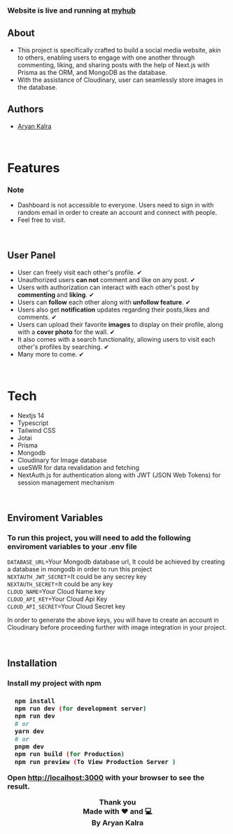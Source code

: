 <h3>Website is live and running at  <a href="https://myhub-fullstack-ytx-git-main-a-ryan-kalra.vercel.app/">myhub</a>
</h3>

<h2>About</h2>
<ul>
<li>This project is specifically crafted to build a social media website, akin to others, enabling users to engage with one another through commenting, liking, and sharing posts with the help of Next.js with Prisma as the ORM, and MongoDB as the database.</li>
<li>With the assistance of Cloudinary, user can seamlessly store images in the database.</li>
</ul>

<h2>Authors</h2>
<ul>
<li><a href="https://github.com/A-ryan-Kalra">Aryan Kalra</a></li>
</ul>
</br>

<h1>Features</h1>

<h3>Note</h3>
<ul>
<li>Dashboard is not accessible to everyone. Users need to sign in with random email in order to create an account and connect with people. </li>
<li>Feel free to visit.</li>
</ul>
</br>

 <h2>User Panel</h2>
  <ul>
  <li>User can freely visit each other's profile. ✔</li>
  <li>Unauthorized users <strong>can not</strong> comment and like on any post. ✔</li>
  <li>Users with authorization can interact with each other's post by <strong>commenting </strong>and <strong>liking</strong>. ✔</li>
  <li>Users can <strong>follow</strong> each other along with <strong>unfollow feature</strong>.  ✔</li>
  <li>Users also get <strong>notification</strong> updates regarding their posts,likes and comments.  ✔</li>
  <li>Users can upload their favorite <strong>images</strong> to display on their profile, along with a <strong>cover photo</strong> for the wall. ✔</li>
  <li>It also comes with a search functionality, allowing users to visit each other's profiles by searching. ✔</li>
  <li>Many more to come. ✔</li>
  </ul>
</br>

<h1>Tech</h1>
<ul>
<li>Nextjs 14</li>
<li>Typescript</li>
<li>Tailwind CSS</li>
<li>Jotai</li>
<li>Prisma</li>
<li>Mongodb</li>
<li>Cloudinary for Image database</li>
<li>useSWR for data revalidation and fetching</li>
<li>NextAuth.js for authentication along with JWT (JSON Web Tokens) for session management mechanism</li>
</ul>

</br>
<h2>Enviroment Variables</h2>
<h3>To run this project, you will need to add the following enviroment variables to your .env file</h3>

<code>DATABASE_URL</code>=Your Mongodb database url, It could be achieved by creating a database in mongodb in order to run this project
</br>
<code>NEXTAUTH_JWT_SECRET</code>=It could be any secrey key
</br>
<code>NEXTAUTH_SECRET</code>=It could be any key
</br>
<code>CLOUD_NAME</code>=Your Cloud Name key
</br>
<code>CLOUD_API_KEY</code>=Your Cloud Api Key
</br>
<code>CLOUD_API_SECRET</code>=Your Cloud Secret key

In order to generate the above keys, you will have to create an account in Cloudinary before proceeding further with image integration in your project.

</br>

<h2>Installation</h2>
<h3>Install my project with npm<h3>

```bash
  npm install
  npm run dev (for development server)
  npm run dev
  # or
  yarn dev
  # or
  pnpm dev
  npm run build (for Production)
  npm run preview (To View Production Server )

```

Open <a href='http://localhost:3000'>http://localhost:3000</a> with your browser to see the result.

<div align="center">

Thank you\
Made with ❤️ and 💻\
By Aryan Kalra

</div>
